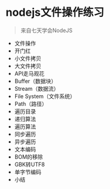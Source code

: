 # nodejs文件操作练习
> 来自七天学会NodeJS

* 文件操作
* 开门红
* 小文件拷贝
* 大文件拷贝
* API走马观花
* Buffer（数据块）
* Stream（数据流）
* File System（文件系统）
* Path（路径）
* 遍历目录
* 递归算法
* 遍历算法
* 同步遍历
* 异步遍历
* 文本编码
* BOM的移除
* GBK转UTF8
* 单字节编码
* 小结

